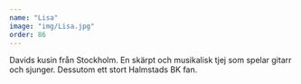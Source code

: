 ```yaml
---
name: "Lisa"
image: "img/Lisa.jpg"
order: 86
---
```

Davids kusin från Stockholm. En skärpt och musikalisk tjej som spelar gitarr och sjunger. Dessutom ett stort Halmstads BK fan.
